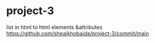 # project-3
list in html to html elements &amp;attributes
https://github.com/sheaikhobaida/project-3/commit/main
